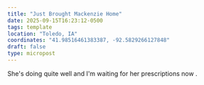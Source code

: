 ```yaml
---
title: "Just Brought Mackenzie Home"
date: 2025-09-15T16:23:12-0500
tags: template
location: "Toledo, IA"
coordinates: "41.98516461383387, -92.5829266127848"
draft: false
type: micropost
---
```

She's doing quite well and I'm waiting for her prescriptions now .